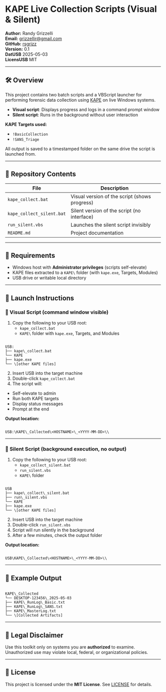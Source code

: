# KAPE Live Collection Scripts (Visual & Silent)

**Author:** Randy Grizzelli  
**Email:** grizzellir@gmail.com  
**GitHub:** [rsgrizz](https://github.com/rsgrizz)  
**Version:** 0.1  
**DatUSB** 2025-05-03  
**LicensUSB** MIT

---

## 🛠️ Overview

This project contains two batch scripts and a VBScript launcher for performing forensic data collection using [KAPE](https://www.kroll.com/en/kape) on live Windows systems.

- **Visual script**: Displays progress and logs in a command prompt window  
- **Silent script**: Runs in the background without user interaction  

**KAPE Targets used:**
- `!BasicCollection`
- `!SANS_Triage`

All output is saved to a timestamped folder on the same drive the script is launched from.

---

## 📁 Repository Contents

| File                     | Description                                     |
|--------------------------|-------------------------------------------------|
| `kape_collect.bat`       | Visual version of the script (shows progress)   |
| `kape_collect_silent.bat`| Silent version of the script (no interface)     |
| `run_silent.vbs`         | Launches the silent script invisibly            |
| `README.md`              | Project documentation                           |

---

## 🔧 Requirements

- Windows host with **Administrator privileges** (scripts self-elevate)
- KAPE files extracted to a `KAPE\` folder (with `kape.exe`, Targets, Modules)
- USB drive or writable local directory

---

## 🚀 Launch Instructions

### 🔹 Visual Script (command window visible)

1. Copy the following to your USB root:
   - `kape_collect.bat`
   - `KAPE\` folder with `kape.exe`, Targets, and Modules

```

USB:
├── kape\_collect.bat
└── KAPE
├── kape.exe
└── \[other KAPE files]

```

2. Insert USB into the target machine  
3. Double-click `kape_collect.bat`  
4. The script will:
- Self-elevate to admin
- Run both KAPE targets
- Display status messages
- Prompt at the end

**Output location:**
```

USB:\KAPE\_Collected\<HOSTNAME>\_<YYYY-MM-DD>\\

```

---

### 🔹 Silent Script (background execution, no output)

1. Copy the following to your USB root:
   - `kape_collect_silent.bat`
   - `run_silent.vbs`
   - `KAPE\` folder

```

USB
├── kape\_collect\_silent.bat
├── run\_silent.vbs
└── KAPE
├── kape.exe
└── \[other KAPE files]

```

2. Insert USB into the target machine  
3. Double-click `run_silent.vbs`  
4. Script will run silently in the background  
5. After a few minutes, check the output folder

**Output location:**
```

USB\KAPE\_Collected\<HOSTNAME>\_<YYYY-MM-DD>\\

```

---

## 📄 Example Output

```

KAPE\_Collected
└── DESKTOP-123456\_2025-05-03
├── KAPE\_RunLog\_Basic.txt
├── KAPE\_RunLog\_SANS.txt
├── KAPE\_MasterLog.txt
└── \[Collected Artifacts]

```

---

## 🔐 Legal Disclaimer

Use this toolkit only on systems you are **authorized** to examine. Unauthorized use may violate local, federal, or organizational policies.

---

## 📄 License

This project is licensed under the **MIT License**. See [LICENSE](LICENSE) for details.
